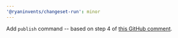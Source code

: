 ```yaml
---
'@ryaninvents/changeset-run': minor
---
```


Add `publish` command -- based on step 4 of [this GitHub comment](https://github.com/atlassian/changesets/issues/310#issuecomment-622140214).
